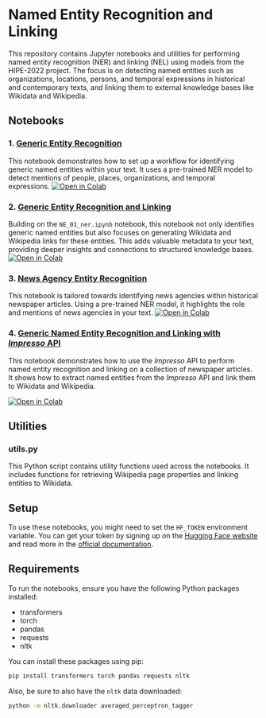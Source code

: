 # Named Entity Recognition and Linking

This repository contains Jupyter notebooks and utilities for performing named entity recognition (NER) and linking (NEL) using models from the HIPE-2022 project. The focus is on detecting named entities such as organizations, locations, persons, and temporal expressions in historical and contemporary texts, and linking them to external knowledge bases like Wikidata and Wikipedia.

## Notebooks

### 1. [Generic Entity Recognition](NE_01_ner.ipynb)
This notebook demonstrates how to set up a workflow for identifying generic named entities within your text. It uses a pre-trained NER model to detect mentions of people, places, organizations, and temporal expressions.
[![Open in Colab](https://colab.research.google.com/assets/colab-badge.svg)](https://colab.research.google.com/github/impresso/impresso-datalab-notebooks/blob/7-polish-repair-if-any-the-entity-notebooks/2-entity/NE_01_ner.ipynb?copy=true)

### 2. [Generic Entity Recognition and Linking](NE_01_ner_nel.ipynb)
Building on the `NE_01_ner.ipynb` notebook, this notebook not only identifies generic named entities but also focuses on generating Wikidata and Wikipedia links for these entities. This adds valuable metadata to your text, providing deeper insights and connections to structured knowledge bases.
[![Open in Colab](https://colab.research.google.com/assets/colab-badge.svg)](https://colab.research.google.com/github/impresso/impresso-datalab-notebooks/blob/7-polish-repair-if-any-the-entity-notebooks/2-entity/NE_02_ner_nel.ipynb?copy=true)

### 3. [News Agency Entity Recognition](NE_03_newsagencies.ipynb)
This notebook is tailored towards identifying news agencies within historical newspaper articles. Using a pre-trained NER model, it highlights the role and mentions of news agencies in your text.
[![Open in Colab](https://colab.research.google.com/assets/colab-badge.svg)](https://colab.research.google.com/github/impresso/impresso-datalab-notebooks/blob/7-polish-repair-if-any-the-entity-notebooks/2-entity/NE_03_newsagencies.ipynb?copy=true)

### 4. [Generic Named Entity Recognition and Linking with _Impresso_ API](NE_04_ner_nel_API.ipynb)
This notebook demonstrates how to use the _Impresso_ API to perform named entity recognition and linking on a collection of newspaper articles. It shows how to extract named entities from the _Impresso_ API and link them to Wikidata and Wikipedia.

[![Open in Colab](https://colab.research.google.com/assets/colab-badge.svg)](https://colab.research.google.com/github/impresso/impresso-datalab-notebooks/blob/7-polish-repair-if-any-the-entity-notebooks/2-entity/NE_04_ner_nel_API.ipynb?copy=true)

## Utilities

### utils.py
This Python script contains utility functions used across the notebooks. It includes functions for retrieving Wikipedia page properties and linking entities to Wikidata.

## Setup

To use these notebooks, you might need to set the `HF_TOKEN` environment variable. You can get your token by signing up on the [Hugging Face website](https://huggingface.co/join) and read more in the [official documentation](https://huggingface.co/docs/huggingface_hub/v0.20.2/en/quick-start#environment-variable).

## Requirements

To run the notebooks, ensure you have the following Python packages installed:

- transformers
- torch
- pandas
- requests
- nltk

You can install these packages using pip:

```bash
pip install transformers torch pandas requests nltk
```

Also, be sure to also have the `nltk` data downloaded:

```bash
python -m nltk.downloader averaged_perceptron_tagger
```